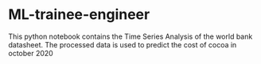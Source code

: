 # ML-trainee-engineer
This python notebook contains the Time Series Analysis of the world bank datasheet. The processed data is used to predict the cost of cocoa in october 2020 
